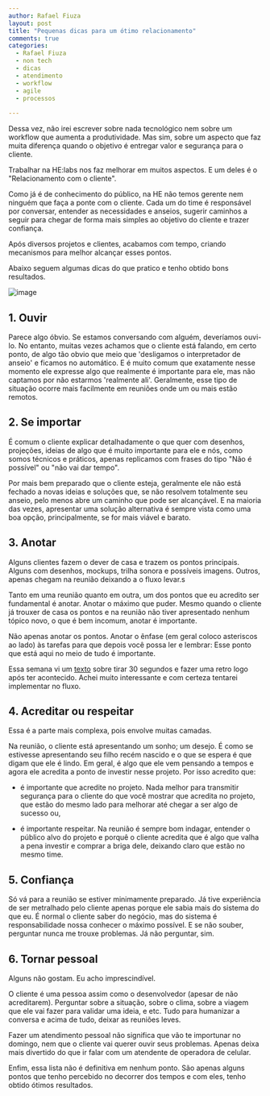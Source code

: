 ```yaml
---
author: Rafael Fiuza
layout: post
title: "Pequenas dicas para um ótimo relacionamento"
comments: true
categories:
  - Rafael Fiuza
  - non tech
  - dicas
  - atendimento
  - workflow
  - agile
  - processos
  
---
```


Dessa vez, não irei escrever sobre nada tecnológico nem sobre um workflow que aumenta a produtividade. Mas sim, sobre um aspecto que faz muita diferença quando o objetivo é entregar valor e segurança para o cliente.

Trabalhar na HE:labs nos faz melhorar em muitos aspectos. E um deles é o "Relacionamento com o cliente".
<!--more-->
Como já é de conhecimento do público, na HE não temos gerente nem ninguém que faça a ponte com o cliente. Cada um do time é responsável por conversar, entender as necessidades e anseios, sugerir caminhos a seguir para chegar de forma mais simples ao objetivo do cliente e trazer confiança.

Após diversos projetos e clientes, acabamos com tempo, criando mecanismos para melhor alcançar esses pontos.

Abaixo seguem algumas dicas do que pratico e tenho obtido bons resultados.

![image](/blog/images/posts/2014-03-06/talk.jpg)

## 1. Ouvir
Parece algo óbvio. Se estamos conversando com alguém, deveríamos ouvi-lo. No entanto, muitas vezes achamos que o cliente está falando, em certo ponto, de algo tão obvio que meio que 'desligamos o interpretador de anseio' e ficamos no automático. E é muito comum que exatamente nesse momento ele expresse algo que realmente é importante para ele, mas não captamos por não estarmos 'realmente ali'. Geralmente, esse tipo de situação ocorre mais facilmente em reuniões onde um ou mais estão remotos.

## 2. Se importar
É comum o cliente explicar detalhadamente o que quer com desenhos, projeções, ideias de algo que é muito importante para ele e nós, como somos técnicos e práticos, apenas replicamos com frases do tipo "Não é possível" ou "não vai dar tempo". 

Por mais bem preparado que o cliente esteja, geralmente ele não está fechado a novas ideias e soluções que, se não resolvem totalmente seu anseio, pelo menos abre um caminho que pode ser alcançável. E na maioria das vezes, apresentar uma solução alternativa é sempre vista como uma boa opção, principalmente, se for mais viável e barato.

## 3. Anotar
Alguns clientes fazem o dever de casa e trazem os pontos principais. Alguns com desenhos, mockups, trilha sonora e possíveis imagens. Outros, apenas chegam na reunião deixando a o fluxo levar.s

Tanto em uma reunião quanto em outra, um dos pontos que eu acredito ser fundamental é anotar. Anotar o máximo que puder. Mesmo quando o cliente já trouxer de casa os pontos e na reunião não tiver apresentado nenhum tópico novo, o que é bem incomum, anotar é importante. 

Não apenas anotar os pontos. Anotar o ênfase (em geral coloco asteriscos ao lado) às tarefas para que depois você possa ler e lembrar: Esse ponto que está aqui no meio de tudo é importante.

Essa semana vi um [texto](https://medium.com/sonra-oku/2c3f948ead98) sobre tirar 30 segundos e fazer uma retro logo após ter acontecido. Achei muito interessante e com certeza tentarei implementar no fluxo.

## 4. Acreditar ou respeitar
Essa é a parte mais complexa, pois envolve muitas camadas.

Na reunião, o cliente está apresentando um sonho; um desejo. É como se estivesse apresentando seu filho recém nascido e o que se espera é que digam que ele é lindo. Em geral, é algo que ele vem pensando a tempos e agora ele acredita a ponto de investir nesse projeto. Por isso acredito que:

- é importante que acredite no projeto. Nada melhor para transmitir segurança para o cliente do que você mostrar que acredita no projeto, que estão do mesmo lado para melhorar até chegar a ser algo de sucesso ou,

- é importante respeitar. Na reunião é sempre bom indagar, entender o público alvo do projeto e porquê o cliente acredita que é algo que valha a pena investir e comprar a briga dele, deixando claro que estão no mesmo time.

## 5. Confiança
Só vá para a reunião se estiver minimamente preparado. Já tive experiência de ser metralhado pelo cliente apenas porque ele sabia mais do sistema do que eu. É normal o cliente saber do negócio, mas do sistema é responsabilidade nossa conhecer o máximo possível. E se não souber, perguntar nunca me trouxe problemas. Já não perguntar, sim.

## 6. Tornar pessoal
Alguns não gostam. Eu acho imprescindível.

O cliente é uma pessoa assim como o desenvolvedor (apesar de não acreditarem). Perguntar sobre a situação, sobre o clima, sobre a viagem que ele vai fazer para validar uma ideia, e etc. Tudo para humanizar a conversa e acima de tudo, deixar as reuniões leves.

Fazer um atendimento pessoal não significa que vão te importunar no domingo, nem que o cliente vai querer ouvir seus problemas. Apenas deixa mais divertido do que ir falar com um atendente de operadora de celular.

Enfim, essa lista não é definitiva em nenhum ponto. São apenas alguns pontos que tenho percebido no decorrer dos tempos e com eles, tenho obtido ótimos resultados.


